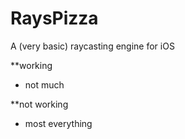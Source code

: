 RaysPizza
=========

A (very basic) raycasting engine for iOS

**working
- not much


**not working
- most everything
